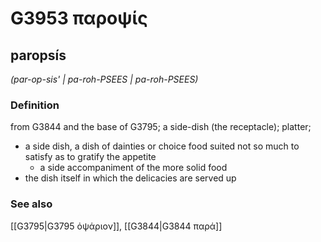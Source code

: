 # G3953 παροψίς

## paropsís

_(par-op-sis' | pa-roh-PSEES | pa-roh-PSEES)_

### Definition

from G3844 and the base of G3795; a side-dish (the receptacle); platter; 

- a side dish, a dish of dainties or choice food suited not so much to satisfy as to gratify the appetite
  - a side accompaniment of the more solid food
- the dish itself in which the delicacies are served up

### See also

[[G3795|G3795 ὀψάριον]], [[G3844|G3844 παρά]]
